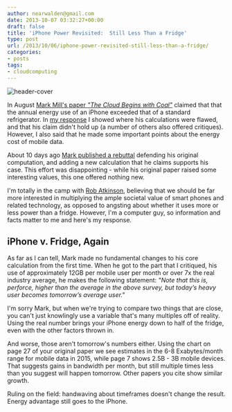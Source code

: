 ```yaml
---
author: nearwalden@gmail.com
date: 2013-10-07 03:32:27+00:00
draft: false
title: 'iPhone Power Revisited:  Still Less Than a Fridge'
type: post
url: /2013/10/06/iphone-power-revisited-still-less-than-a-fridge/
categories:
- posts
tags:
- cloudcomputing
---
```


![header-cover](/images/2014/May/iphonecharger.jpg)






In August [Mark Mill's paper _"The Cloud Begins with Coal"_](http://www.tech-pundit.com/images/2013/07/Cloud_Begins_With_Coal.pdf) claimed that that the annual energy use of an iPhone exceeded that of a standard refrigerator.  In [my response](http://thebreakthrough.org/index.php/programs/energy-and-climate/the-cloud-needs-more-precise-energy-accounting/) I showed where his calculations were flawed, and that his claim didn't hold up (a number of others also offered critiques).  However, I also said that he made some important points about the energy cost of mobile data.





About 10 days ago [Mark published a rebuttal](http://thebreakthrough.org/index.php/programs/economic-growth/the-bottom-line-on-iphones-vs.-refrigerators/) defending his original computation, and adding a new calculation that he claims supports his case.  This effort was disappointing - while his original paper raised some interesting values, this one offered nothing new.





I'm totally in the camp with [Rob Atkinson](http://thebreakthrough.org/index.php/programs/energy-and-climate/no-more-railing-against-iphones/), believing that we should be far more interested in multiplying the ample societal value of smart phones and related technology, as opposed to angsting about whether it uses more or less power than a fridge.  However, I'm a computer guy, so information and facts matter to me and here's my response.





## iPhone v. Fridge, Again





As far as I can tell, Mark made no fundamental changes to his core calculation from the first time.  When he got to the part that I critiqued, his use of approximately 12GB per mobile user per month or over 7x the real industry average, he makes the following statement:  _"Note that this is, perforce, higher than the average in the above survey, but today’s heavy user becomes tomorrow’s average user."_





I'm sorry Mark, but when we're trying to compare two things that are close, you can't just knowlingly use a variable that's many multiples off of reality.  Using the real number brings your iPhone energy down to half of the fridge, even with the other factors thrown in.





And worse, those aren't tomorrow's numbers either.  Using the chart on page 27 of your original paper we see estimates in the 6-8 Exabytes/month range for mobile data in 2015, while page 7 shows 2.5B - 3B mobile devices.  That suggests gains in bandwidth per month, but still multiple times less than you suggest will happen tomorrow.  Other papers you cite show similar growth.





Ruling on the field:  handwaving about timeframes doesn't change the result.  Energy advantage still goes to the iPhone.



